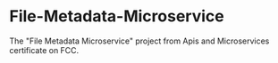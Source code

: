 # File-Metadata-Microservice
The "File Metadata Microservice" project from Apis and Microservices certificate on FCC.
